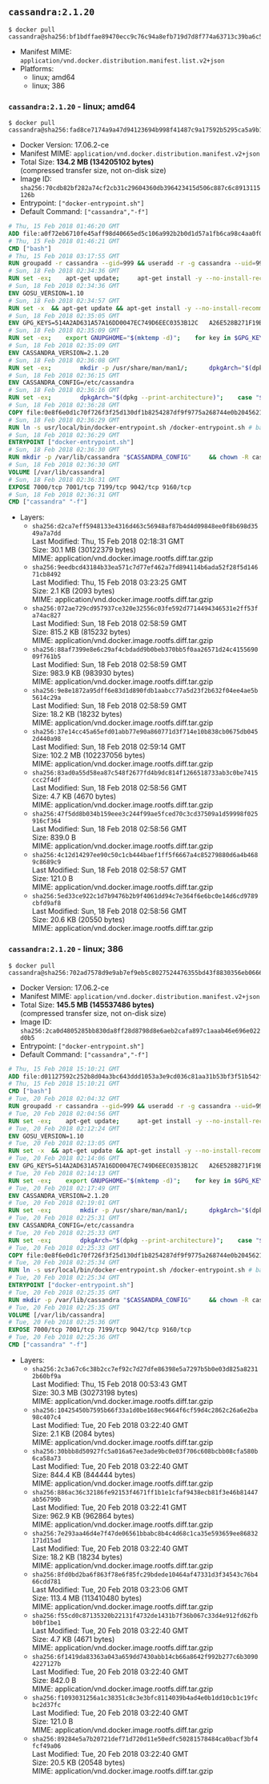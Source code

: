 ## `cassandra:2.1.20`

```console
$ docker pull cassandra@sha256:bf1bdffae89470ecc9c76c94a8efb719d7d8f774a63713c39ba6c5929144a8e1
```

-	Manifest MIME: `application/vnd.docker.distribution.manifest.list.v2+json`
-	Platforms:
	-	linux; amd64
	-	linux; 386

### `cassandra:2.1.20` - linux; amd64

```console
$ docker pull cassandra@sha256:fad8ce7174a9a47d94123694b998f41487c9a17592b5295ca5a9b1adacf877fa
```

-	Docker Version: 17.06.2-ce
-	Manifest MIME: `application/vnd.docker.distribution.manifest.v2+json`
-	Total Size: **134.2 MB (134205102 bytes)**  
	(compressed transfer size, not on-disk size)
-	Image ID: `sha256:70cdb82bf282a74cf2cb31c29604360db396423415d506c887c6c8913115126b`
-	Entrypoint: `["docker-entrypoint.sh"]`
-	Default Command: `["cassandra","-f"]`

```dockerfile
# Thu, 15 Feb 2018 01:46:20 GMT
ADD file:a0f72eb6710fe45aff98d40665ed5c106a992b2b0d1d57a1fb6ca98c4aa0f0a6 in / 
# Thu, 15 Feb 2018 01:46:21 GMT
CMD ["bash"]
# Thu, 15 Feb 2018 03:17:55 GMT
RUN groupadd -r cassandra --gid=999 && useradd -r -g cassandra --uid=999 cassandra
# Sun, 18 Feb 2018 02:34:36 GMT
RUN set -ex; 	apt-get update; 	apt-get install -y --no-install-recommends 		libjemalloc1 		procps 		iproute2 	; 	if ! command -v gpg > /dev/null; then 		apt-get install -y --no-install-recommends 			dirmngr 			gnupg 		; 	fi; 	rm -rf /var/lib/apt/lists/*
# Sun, 18 Feb 2018 02:34:36 GMT
ENV GOSU_VERSION=1.10
# Sun, 18 Feb 2018 02:34:57 GMT
RUN set -x 	&& apt-get update && apt-get install -y --no-install-recommends ca-certificates wget && rm -rf /var/lib/apt/lists/* 	&& wget -O /usr/local/bin/gosu "https://github.com/tianon/gosu/releases/download/$GOSU_VERSION/gosu-$(dpkg --print-architecture)" 	&& wget -O /usr/local/bin/gosu.asc "https://github.com/tianon/gosu/releases/download/$GOSU_VERSION/gosu-$(dpkg --print-architecture).asc" 	&& export GNUPGHOME="$(mktemp -d)" 	&& gpg --keyserver ha.pool.sks-keyservers.net --recv-keys B42F6819007F00F88E364FD4036A9C25BF357DD4 	&& gpg --batch --verify /usr/local/bin/gosu.asc /usr/local/bin/gosu 	&& rm -rf "$GNUPGHOME" /usr/local/bin/gosu.asc 	&& chmod +x /usr/local/bin/gosu 	&& gosu nobody true 	&& apt-get purge -y --auto-remove ca-certificates wget
# Sun, 18 Feb 2018 02:35:05 GMT
ENV GPG_KEYS=514A2AD631A57A16DD0047EC749D6EEC0353B12C 	A26E528B271F19B9E5D8E19EA278B781FE4B2BDA
# Sun, 18 Feb 2018 02:35:09 GMT
RUN set -ex; 	export GNUPGHOME="$(mktemp -d)"; 	for key in $GPG_KEYS; do 		gpg --keyserver ha.pool.sks-keyservers.net --recv-keys "$key"; 	done; 	gpg --export $GPG_KEYS > /etc/apt/trusted.gpg.d/cassandra.gpg; 	rm -rf "$GNUPGHOME"; 	apt-key list
# Sun, 18 Feb 2018 02:35:09 GMT
ENV CASSANDRA_VERSION=2.1.20
# Sun, 18 Feb 2018 02:36:08 GMT
RUN set -ex; 		mkdir -p /usr/share/man/man1/; 		dpkgArch="$(dpkg --print-architecture)"; 	case "$dpkgArch" in 		amd64|i386) 			echo 'deb http://www.apache.org/dist/cassandra/debian 21x main' > /etc/apt/sources.list.d/cassandra.list; 			apt-get update; 			;; 		*) 						savedAptMark="$(apt-mark showmanual)"; 						apt-get update; 			apt-get install -y --no-install-recommends 				wget ca-certificates 				dpkg-dev 			; 						apt-mark showmanual | xargs apt-mark auto > /dev/null; 			apt-mark manual $savedAptMark; 						tempDir="$(mktemp -d)"; 			for pkg in cassandra cassandra-tools; do 				deb="${pkg}_${CASSANDRA_VERSION}_all.deb"; 				wget -O "$tempDir/$deb" "https://www.apache.org/dist/cassandra/debian/pool/main/c/cassandra/$deb"; 			done; 						ls -lAFh "$tempDir"; 			( cd "$tempDir" && dpkg-scanpackages . > Packages ); 			grep '^Package: ' "$tempDir/Packages"; 			echo "deb [ trusted=yes ] file://$tempDir ./" > /etc/apt/sources.list.d/temp.list; 			apt-get -o Acquire::GzipIndexes=false update; 			;; 	esac; 		apt-get install -y 		cassandra="$CASSANDRA_VERSION" 		cassandra-tools="$CASSANDRA_VERSION" 	; 		rm -rf /var/lib/apt/lists/*; 		if [ -n "$tempDir" ]; then 		apt-get purge -y --auto-remove; 		rm -rf "$tempDir" /etc/apt/sources.list.d/temp.list; 	fi
# Sun, 18 Feb 2018 02:36:15 GMT
ENV CASSANDRA_CONFIG=/etc/cassandra
# Sun, 18 Feb 2018 02:36:16 GMT
RUN set -ex; 		dpkgArch="$(dpkg --print-architecture)"; 	case "$dpkgArch" in 		ppc64el) 			if grep -q -- '^-Xss' "$CASSANDRA_CONFIG/jvm.options"; then 				grep -- '^-Xss256k$' "$CASSANDRA_CONFIG/jvm.options"; 				sed -ri 's/^-Xss256k$/-Xss512k/' "$CASSANDRA_CONFIG/jvm.options"; 				grep -- '^-Xss512k$' "$CASSANDRA_CONFIG/jvm.options"; 			elif grep -q -- '-Xss256k' "$CASSANDRA_CONFIG/cassandra-env.sh"; then 				sed -ri 's/-Xss256k/-Xss512k/g' "$CASSANDRA_CONFIG/cassandra-env.sh"; 				grep -- '-Xss512k' "$CASSANDRA_CONFIG/cassandra-env.sh"; 			fi; 			;; 	esac; 		sed -ri 's/^(JVM_PATCH_VERSION)=.*/\1=25/' "$CASSANDRA_CONFIG/cassandra-env.sh"
# Sun, 18 Feb 2018 02:36:28 GMT
COPY file:0e8f6e0d1c70f726f3f25d130df1b8254287df9f9775a268744e0b2045621c81 in /usr/local/bin/ 
# Sun, 18 Feb 2018 02:36:29 GMT
RUN ln -s usr/local/bin/docker-entrypoint.sh /docker-entrypoint.sh # backwards compat
# Sun, 18 Feb 2018 02:36:29 GMT
ENTRYPOINT ["docker-entrypoint.sh"]
# Sun, 18 Feb 2018 02:36:30 GMT
RUN mkdir -p /var/lib/cassandra "$CASSANDRA_CONFIG" 	&& chown -R cassandra:cassandra /var/lib/cassandra "$CASSANDRA_CONFIG" 	&& chmod 777 /var/lib/cassandra "$CASSANDRA_CONFIG"
# Sun, 18 Feb 2018 02:36:30 GMT
VOLUME [/var/lib/cassandra]
# Sun, 18 Feb 2018 02:36:31 GMT
EXPOSE 7000/tcp 7001/tcp 7199/tcp 9042/tcp 9160/tcp
# Sun, 18 Feb 2018 02:36:31 GMT
CMD ["cassandra" "-f"]
```

-	Layers:
	-	`sha256:d2ca7eff5948133e4316d463c56948af87b4d4d09848ee0f8b698d3549a7a7dd`  
		Last Modified: Thu, 15 Feb 2018 02:18:31 GMT  
		Size: 30.1 MB (30122379 bytes)  
		MIME: application/vnd.docker.image.rootfs.diff.tar.gzip
	-	`sha256:9eedbcd43184b33ea571c7d77ef462a7fd894114b6ada52f28f5d14671cb8492`  
		Last Modified: Thu, 15 Feb 2018 03:23:25 GMT  
		Size: 2.1 KB (2093 bytes)  
		MIME: application/vnd.docker.image.rootfs.diff.tar.gzip
	-	`sha256:072ae729cd957937ce320e32556c03fe592d7714494346531e2ff53fa74ac827`  
		Last Modified: Sun, 18 Feb 2018 02:58:59 GMT  
		Size: 815.2 KB (815232 bytes)  
		MIME: application/vnd.docker.image.rootfs.diff.tar.gzip
	-	`sha256:88af7399e8e6c29af4cbdadd9b0beb370bb5f0aa26571d24c415569009f761b5`  
		Last Modified: Sun, 18 Feb 2018 02:58:59 GMT  
		Size: 983.9 KB (983930 bytes)  
		MIME: application/vnd.docker.image.rootfs.diff.tar.gzip
	-	`sha256:9e8e1872a95dff6e83d1d890fdb1aabcc77a5d23f2b632f04ee4ae5b5614c29a`  
		Last Modified: Sun, 18 Feb 2018 02:58:59 GMT  
		Size: 18.2 KB (18232 bytes)  
		MIME: application/vnd.docker.image.rootfs.diff.tar.gzip
	-	`sha256:37e14cc45a65efd01abb77e90a860771d3f714e10b838cb0675db0452d440a98`  
		Last Modified: Sun, 18 Feb 2018 02:59:14 GMT  
		Size: 102.2 MB (102237056 bytes)  
		MIME: application/vnd.docker.image.rootfs.diff.tar.gzip
	-	`sha256:83ad0a55d58ea87c548f2677fd4b9dc814f1266518733ab3c0be7415ccc2f4df`  
		Last Modified: Sun, 18 Feb 2018 02:58:56 GMT  
		Size: 4.7 KB (4670 bytes)  
		MIME: application/vnd.docker.image.rootfs.diff.tar.gzip
	-	`sha256:47f5dd8b034b159eee3c244f99ae5fced70c3cd37509a1d59998f025916cf364`  
		Last Modified: Sun, 18 Feb 2018 02:58:56 GMT  
		Size: 839.0 B  
		MIME: application/vnd.docker.image.rootfs.diff.tar.gzip
	-	`sha256:4c12d14297ee90c50c1cb444baef1ff5f6667a4c85279880d6a4b4689c8689c9`  
		Last Modified: Sun, 18 Feb 2018 02:58:57 GMT  
		Size: 121.0 B  
		MIME: application/vnd.docker.image.rootfs.diff.tar.gzip
	-	`sha256:5ed33ce922c1d7b9476b2b9f4061dd94c7e364f6e6bc0e14d6cd9789cbfd9af8`  
		Last Modified: Sun, 18 Feb 2018 02:58:56 GMT  
		Size: 20.6 KB (20550 bytes)  
		MIME: application/vnd.docker.image.rootfs.diff.tar.gzip

### `cassandra:2.1.20` - linux; 386

```console
$ docker pull cassandra@sha256:702ad7578d9e9ab7ef9eb5c8027524476355bd43f8830356eb0666d0b955fe18
```

-	Docker Version: 17.06.2-ce
-	Manifest MIME: `application/vnd.docker.distribution.manifest.v2+json`
-	Total Size: **145.5 MB (145537486 bytes)**  
	(compressed transfer size, not on-disk size)
-	Image ID: `sha256:2ca0d4805285bb830da8ff28d8798d8e6aeb2cafa897c1aaab46e696e022d0b5`
-	Entrypoint: `["docker-entrypoint.sh"]`
-	Default Command: `["cassandra","-f"]`

```dockerfile
# Thu, 15 Feb 2018 15:10:21 GMT
ADD file:d01127592c252b8d04a3bc643ddd1053a3e9cd036c81aa31b53bf3f51b542f6a in / 
# Thu, 15 Feb 2018 15:10:21 GMT
CMD ["bash"]
# Tue, 20 Feb 2018 02:04:32 GMT
RUN groupadd -r cassandra --gid=999 && useradd -r -g cassandra --uid=999 cassandra
# Tue, 20 Feb 2018 02:04:56 GMT
RUN set -ex; 	apt-get update; 	apt-get install -y --no-install-recommends 		libjemalloc1 		procps 		iproute2 	; 	if ! command -v gpg > /dev/null; then 		apt-get install -y --no-install-recommends 			dirmngr 			gnupg 		; 	fi; 	rm -rf /var/lib/apt/lists/*
# Tue, 20 Feb 2018 02:12:24 GMT
ENV GOSU_VERSION=1.10
# Tue, 20 Feb 2018 02:13:05 GMT
RUN set -x 	&& apt-get update && apt-get install -y --no-install-recommends ca-certificates wget && rm -rf /var/lib/apt/lists/* 	&& wget -O /usr/local/bin/gosu "https://github.com/tianon/gosu/releases/download/$GOSU_VERSION/gosu-$(dpkg --print-architecture)" 	&& wget -O /usr/local/bin/gosu.asc "https://github.com/tianon/gosu/releases/download/$GOSU_VERSION/gosu-$(dpkg --print-architecture).asc" 	&& export GNUPGHOME="$(mktemp -d)" 	&& gpg --keyserver ha.pool.sks-keyservers.net --recv-keys B42F6819007F00F88E364FD4036A9C25BF357DD4 	&& gpg --batch --verify /usr/local/bin/gosu.asc /usr/local/bin/gosu 	&& rm -rf "$GNUPGHOME" /usr/local/bin/gosu.asc 	&& chmod +x /usr/local/bin/gosu 	&& gosu nobody true 	&& apt-get purge -y --auto-remove ca-certificates wget
# Tue, 20 Feb 2018 02:14:06 GMT
ENV GPG_KEYS=514A2AD631A57A16DD0047EC749D6EEC0353B12C 	A26E528B271F19B9E5D8E19EA278B781FE4B2BDA
# Tue, 20 Feb 2018 02:14:13 GMT
RUN set -ex; 	export GNUPGHOME="$(mktemp -d)"; 	for key in $GPG_KEYS; do 		gpg --keyserver ha.pool.sks-keyservers.net --recv-keys "$key"; 	done; 	gpg --export $GPG_KEYS > /etc/apt/trusted.gpg.d/cassandra.gpg; 	rm -rf "$GNUPGHOME"; 	apt-key list
# Tue, 20 Feb 2018 02:17:49 GMT
ENV CASSANDRA_VERSION=2.1.20
# Tue, 20 Feb 2018 02:19:01 GMT
RUN set -ex; 		mkdir -p /usr/share/man/man1/; 		dpkgArch="$(dpkg --print-architecture)"; 	case "$dpkgArch" in 		amd64|i386) 			echo 'deb http://www.apache.org/dist/cassandra/debian 21x main' > /etc/apt/sources.list.d/cassandra.list; 			apt-get update; 			;; 		*) 						savedAptMark="$(apt-mark showmanual)"; 						apt-get update; 			apt-get install -y --no-install-recommends 				wget ca-certificates 				dpkg-dev 			; 						apt-mark showmanual | xargs apt-mark auto > /dev/null; 			apt-mark manual $savedAptMark; 						tempDir="$(mktemp -d)"; 			for pkg in cassandra cassandra-tools; do 				deb="${pkg}_${CASSANDRA_VERSION}_all.deb"; 				wget -O "$tempDir/$deb" "https://www.apache.org/dist/cassandra/debian/pool/main/c/cassandra/$deb"; 			done; 						ls -lAFh "$tempDir"; 			( cd "$tempDir" && dpkg-scanpackages . > Packages ); 			grep '^Package: ' "$tempDir/Packages"; 			echo "deb [ trusted=yes ] file://$tempDir ./" > /etc/apt/sources.list.d/temp.list; 			apt-get -o Acquire::GzipIndexes=false update; 			;; 	esac; 		apt-get install -y 		cassandra="$CASSANDRA_VERSION" 		cassandra-tools="$CASSANDRA_VERSION" 	; 		rm -rf /var/lib/apt/lists/*; 		if [ -n "$tempDir" ]; then 		apt-get purge -y --auto-remove; 		rm -rf "$tempDir" /etc/apt/sources.list.d/temp.list; 	fi
# Tue, 20 Feb 2018 02:25:31 GMT
ENV CASSANDRA_CONFIG=/etc/cassandra
# Tue, 20 Feb 2018 02:25:33 GMT
RUN set -ex; 		dpkgArch="$(dpkg --print-architecture)"; 	case "$dpkgArch" in 		ppc64el) 			if grep -q -- '^-Xss' "$CASSANDRA_CONFIG/jvm.options"; then 				grep -- '^-Xss256k$' "$CASSANDRA_CONFIG/jvm.options"; 				sed -ri 's/^-Xss256k$/-Xss512k/' "$CASSANDRA_CONFIG/jvm.options"; 				grep -- '^-Xss512k$' "$CASSANDRA_CONFIG/jvm.options"; 			elif grep -q -- '-Xss256k' "$CASSANDRA_CONFIG/cassandra-env.sh"; then 				sed -ri 's/-Xss256k/-Xss512k/g' "$CASSANDRA_CONFIG/cassandra-env.sh"; 				grep -- '-Xss512k' "$CASSANDRA_CONFIG/cassandra-env.sh"; 			fi; 			;; 	esac; 		sed -ri 's/^(JVM_PATCH_VERSION)=.*/\1=25/' "$CASSANDRA_CONFIG/cassandra-env.sh"
# Tue, 20 Feb 2018 02:25:33 GMT
COPY file:0e8f6e0d1c70f726f3f25d130df1b8254287df9f9775a268744e0b2045621c81 in /usr/local/bin/ 
# Tue, 20 Feb 2018 02:25:34 GMT
RUN ln -s usr/local/bin/docker-entrypoint.sh /docker-entrypoint.sh # backwards compat
# Tue, 20 Feb 2018 02:25:34 GMT
ENTRYPOINT ["docker-entrypoint.sh"]
# Tue, 20 Feb 2018 02:25:35 GMT
RUN mkdir -p /var/lib/cassandra "$CASSANDRA_CONFIG" 	&& chown -R cassandra:cassandra /var/lib/cassandra "$CASSANDRA_CONFIG" 	&& chmod 777 /var/lib/cassandra "$CASSANDRA_CONFIG"
# Tue, 20 Feb 2018 02:25:35 GMT
VOLUME [/var/lib/cassandra]
# Tue, 20 Feb 2018 02:25:36 GMT
EXPOSE 7000/tcp 7001/tcp 7199/tcp 9042/tcp 9160/tcp
# Tue, 20 Feb 2018 02:25:36 GMT
CMD ["cassandra" "-f"]
```

-	Layers:
	-	`sha256:2c3a67c6c38b2cc7ef92c7d27dfe86398e5a7297b5b0e03d825a82312b60bf9a`  
		Last Modified: Thu, 15 Feb 2018 00:53:43 GMT  
		Size: 30.3 MB (30273198 bytes)  
		MIME: application/vnd.docker.image.rootfs.diff.tar.gzip
	-	`sha256:10425450b7595b66f33a1d0be168ec9664f6cf59d4c2862c26a6e2ba98c407c4`  
		Last Modified: Tue, 20 Feb 2018 03:22:40 GMT  
		Size: 2.1 KB (2084 bytes)  
		MIME: application/vnd.docker.image.rootfs.diff.tar.gzip
	-	`sha256:30bbb8d50927fc5a016a67ee3ade9bc0e03f706c608bcbb08cfa580b6ca58a73`  
		Last Modified: Tue, 20 Feb 2018 03:22:40 GMT  
		Size: 844.4 KB (844444 bytes)  
		MIME: application/vnd.docker.image.rootfs.diff.tar.gzip
	-	`sha256:886ac36c32186fe92153f4671ff1b1e1cfaf9438ecb81f3e46b81447ab56799b`  
		Last Modified: Tue, 20 Feb 2018 03:22:41 GMT  
		Size: 962.9 KB (962864 bytes)  
		MIME: application/vnd.docker.image.rootfs.diff.tar.gzip
	-	`sha256:7e293aa46d4e7f47de06561bbabc8b4c4d68c1ca35e593659ee86832171d15ad`  
		Last Modified: Tue, 20 Feb 2018 03:22:40 GMT  
		Size: 18.2 KB (18234 bytes)  
		MIME: application/vnd.docker.image.rootfs.diff.tar.gzip
	-	`sha256:8fd0bd2ba6f863f78e6f85fc29bdede10464af47331d3f34543c76b466cdd781`  
		Last Modified: Tue, 20 Feb 2018 03:23:06 GMT  
		Size: 113.4 MB (113410480 bytes)  
		MIME: application/vnd.docker.image.rootfs.diff.tar.gzip
	-	`sha256:f55cd0c87135320b22131f4732de1431b7f36b067c33d4e912fd62fbb0bf1be1`  
		Last Modified: Tue, 20 Feb 2018 03:22:40 GMT  
		Size: 4.7 KB (4671 bytes)  
		MIME: application/vnd.docker.image.rootfs.diff.tar.gzip
	-	`sha256:6f1419da83363a043a659dd7430abb14cb66a8642f992b277c6b30904227127b`  
		Last Modified: Tue, 20 Feb 2018 03:22:40 GMT  
		Size: 842.0 B  
		MIME: application/vnd.docker.image.rootfs.diff.tar.gzip
	-	`sha256:f1093031256a1c38351c8c3e3bfc8114039b4ad4e0b1dd10cb1c19fcbc2d37fc`  
		Last Modified: Tue, 20 Feb 2018 03:22:40 GMT  
		Size: 121.0 B  
		MIME: application/vnd.docker.image.rootfs.diff.tar.gzip
	-	`sha256:89284e5a7b20721def71d720d11e50edfc50281578484ca0bacf3bf4fcf49a06`  
		Last Modified: Tue, 20 Feb 2018 03:22:40 GMT  
		Size: 20.5 KB (20548 bytes)  
		MIME: application/vnd.docker.image.rootfs.diff.tar.gzip
